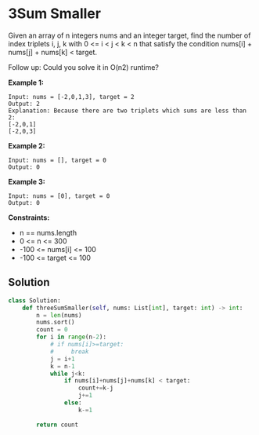 <h1>3Sum Smaller</h1>

<p>
Given an array of n integers nums and an integer target, find the number of index triplets i, j, k with 0 <= i < j < k < n that satisfy the condition nums[i] + nums[j] + nums[k] < target.

Follow up: Could you solve it in O(n2) runtime?

</p>

<b>Example 1:</b>

    Input: nums = [-2,0,1,3], target = 2
    Output: 2
    Explanation: Because there are two triplets which sums are less than 2:
    [-2,0,1]
    [-2,0,3]
    
<b>Example 2:</b>

    Input: nums = [], target = 0
    Output: 0

<b>Example 3:</b>

    Input: nums = [0], target = 0
    Output: 0

<b>Constraints:</b>

- n == nums.length
- 0 <= n <= 300
- -100 <= nums[i] <= 100
- -100 <= target <= 100

<h2>Solution</h2>

```python
class Solution:
    def threeSumSmaller(self, nums: List[int], target: int) -> int:
        n = len(nums)
        nums.sort()
        count = 0
        for i in range(n-2):
            # if nums[i]>=target:
            #     break
            j = i+1
            k = n-1
            while j<k:
                if nums[i]+nums[j]+nums[k] < target:
                    count+=k-j
                    j+=1
                else:
                    k-=1
        
        return count
```
